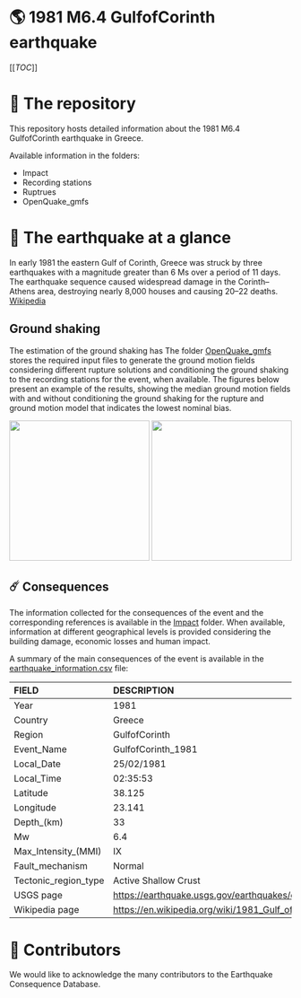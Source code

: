 # 🌎 1981 M6.4 GulfofCorinth earthquake
[[_TOC_]]

# 📂 The repository  

This repository hosts detailed information about the 1981 M6.4 GulfofCorinth earthquake in Greece.

Available information in the folders:

- Impact
- Recording stations
- Ruptrues
- OpenQuake_gmfs 


# 🚀 The earthquake at a glance 

In early 1981 the eastern Gulf of Corinth, Greece was struck by three earthquakes with a magnitude greater than 6 Ms over a period of 11 days. The earthquake sequence caused widespread damage in the Corinth–Athens area, destroying nearly 8,000 houses and causing 20–22 deaths.
[Wikipedia](https://en.wikipedia.org/wiki/1981_Gulf_of_Corinth_earthquakes)



## Ground shaking

The estimation of the ground shaking has The folder [OpenQuake_gmfs](./OpenQuake_gmfs/) stores the required input files to generate the ground motion fields considering different rupture solutions and conditioning the ground shaking to the recording stations for the event, when available. The figures below present an example of the results, showing the median ground motion fields with and without conditioning the ground shaking for the rupture and ground motion model that indicates the lowest nominal bias.

<img src="./OpenQuake_gmfs/median_gmf_stations_none.png" height="250">
<img src="./OpenQuake_gmfs/median_gmf_stations_seismic.png" height="250">

## ☄️ Consequences

The information collected for the consequences of the event and the corresponding references is available in the [Impact](./Impact) folder. When available, information at different geographical levels is provided considering the building damage, economic losses and human impact.

A summary of the main consequences of the event is available in the [earthquake_information.csv](./earthquake_information.csv) file:

| FIELD                | DESCRIPTION                                                            |
|:---------------------|:-----------------------------------------------------------------------|
| Year                 | 1981                                                                   |
| Country              | Greece                                                                 |
| Region               | GulfofCorinth                                                          |
| Event_Name           | GulfofCorinth_1981                                                     |
| Local_Date           | 25/02/1981                                                             |
| Local_Time           | 02:35:53                                                               |
| Latitude             | 38.125                                                                 |
| Longitude            | 23.141                                                                 |
| Depth_(km)           | 33                                                                     |
| Mw                   | 6.4                                                                    |
| Max_Intensity_(MMI)  | IX                                                                     |
| Fault_mechanism      | Normal                                                                 |
| Tectonic_region_type | Active Shallow Crust                                                   |
| USGS page            | https://earthquake.usgs.gov/earthquakes/eventpage/usp0001ccv/executive |
| Wikipedia page       | https://en.wikipedia.org/wiki/1981_Gulf_of_Corinth_earthquakes         |


# 🌟 Contributors 

We would like to acknowledge the many contributors to the Earthquake Consequence Database.
